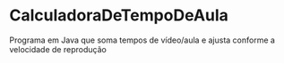 # CalculadoraDeTempoDeAula
Programa em Java que soma tempos de vídeo/aula e ajusta conforme a velocidade de reprodução

